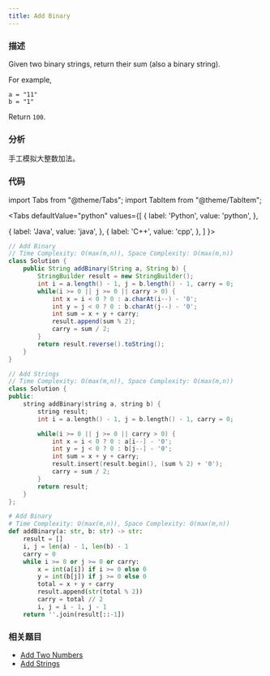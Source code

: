 ```yaml
---
title: Add Binary
---
```


### 描述

Given two binary strings, return their sum (also a binary string).

For example,

```
a = "11"
b = "1"
```

Return `100`.

### 分析

手工模拟大整数加法。

### 代码

import Tabs from "@theme/Tabs";
import TabItem from "@theme/TabItem";

<Tabs
defaultValue="python"
values={[
{ label: 'Python', value: 'python', },

{ label: 'Java', value: 'java', },
{ label: 'C++', value: 'cpp', },
]
}>
<TabItem value="java">

```java
// Add Binary
// Time Complexity: O(max(m,n)), Space Complexity: O(max(m,n))
class Solution {
    public String addBinary(String a, String b) {
        StringBuilder result = new StringBuilder();
        int i = a.length() - 1, j = b.length() - 1, carry = 0;
        while(i >= 0 || j >= 0 || carry > 0) {
            int x = i < 0 ? 0 : a.charAt(i--) - '0';
            int y = j < 0 ? 0 : b.charAt(j--) - '0';
            int sum = x + y + carry;
            result.append(sum % 2);
            carry = sum / 2;
        }
        return result.reverse().toString();
    }
}
```

</TabItem>
<TabItem value="cpp">

```cpp
// Add Strings
// Time Complexity: O(max(m,n)), Space Complexity: O(max(m,n))
class Solution {
public:
    string addBinary(string a, string b) {
        string result;
        int i = a.length() - 1, j = b.length() - 1, carry = 0;

        while(i >= 0 || j >= 0 || carry > 0) {
            int x = i < 0 ? 0 : a[i--] - '0';
            int y = j < 0 ? 0 : b[j--] - '0';
            int sum = x + y + carry;
            result.insert(result.begin(), (sum % 2) + '0');
            carry = sum / 2;
        }
        return result;
    }
};
```

</TabItem>

<TabItem value="python">

```python
# Add Binary
# Time Complexity: O(max(m,n)), Space Complexity: O(max(m,n))
def addBinary(a: str, b: str) -> str:
    result = []
    i, j = len(a) - 1, len(b) - 1
    carry = 0
    while i >= 0 or j >= 0 or carry:
        x = int(a[i]) if i >= 0 else 0
        y = int(b[j]) if j >= 0 else 0
        total = x + y + carry
        result.append(str(total % 2))
        carry = total // 2
        i, j = i - 1, j - 1
    return ''.join(result[::-1])
```

</TabItem>
</Tabs>

### 相关题目

- [Add Two Numbers](../linked-list/add-two-numbers.md)
- [Add Strings](add-strings.md)
